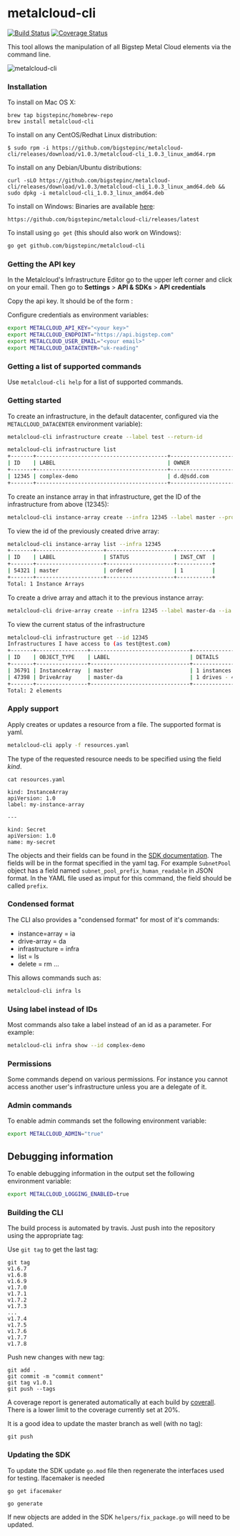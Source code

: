# metalcloud-cli

[![Build Status](https://travis-ci.org/bigstepinc/metalcloud-cli.svg?branch=master)](https://travis-ci.org/bigstepinc/metalcloud-cli)
[![Coverage Status](https://coveralls.io/repos/github/bigstepinc/metalcloud-cli/badge.svg?branch=master)](https://coveralls.io/github/bigstepinc/metalcloud-cli?branch=master)

This tool allows the manipulation of all Bigstep Metal Cloud elements via the command line.

![metalcloud-cli](https://bigstep.com/assets/images/blog/2019/metalcloud-cli-animated.gif)


### Installation

To install on Mac OS X:
```
brew tap bigstepinc/homebrew-repo
brew install metalcloud-cli
```

To install on any CentOS/Redhat Linux distribution:
```
$ sudo rpm -i https://github.com/bigstepinc/metalcloud-cli/releases/download/v1.0.3/metalcloud-cli_1.0.3_linux_amd64.rpm
```

To install on any Debian/Ubuntu distributions:
```
curl -sLO https://github.com/bigstepinc/metalcloud-cli/releases/download/v1.0.3/metalcloud-cli_1.0.3_linux_amd64.deb && sudo dpkg -i metalcloud-cli_1.0.3_linux_amd64.deb
```

To install on Windows:
Binaries are available [here](https://github.com/bigstepinc/metalcloud-cli/releases/latest):
```
https://github.com/bigstepinc/metalcloud-cli/releases/latest
```


To install using `go get` (this should also work on Windows):
```bash
go get github.com/bigstepinc/metalcloud-cli
```

### Getting the API key

In the Metalcloud's Infrastructure Editor go to the upper left corner and click on your email. Then go to **Settings** > **API & SDKs** > **API credentials**

Copy the api key. It should be of the form <number>:<letters>

Configure credentials as environment variables:
```bash
export METALCLOUD_API_KEY="<your key>"
export METALCLOUD_ENDPOINT="https://api.bigstep.com"
export METALCLOUD_USER_EMAIL="<your email>"
export METALCLOUD_DATACENTER="uk-reading"
```

### Getting a list of supported commands

Use `metalcloud-cli help` for a list of supported commands.


### Getting started

To create an infrastructure, in the default datacenter, configured via the `METALCLOUD_DATACENTER` environment variable):
```bash
metalcloud-cli infrastructure create --label test --return-id
```

```bash
metalcloud-cli infrastructure list
+-------+-----------------------------------------+-------------------------------+-----------+-----------+---------------------+---------------------+
| ID    | LABEL                                   | OWNER                         | REL.      | STATUS    | CREATED             | UPDATED             |
+-------+-----------------------------------------+-------------------------------+-----------+-----------+---------------------+---------------------+
| 12345 | complex-demo                            | d.d@sdd.com                   | OWNER     | active    | 2019-03-28T15:23:08Z| 2019-03-28T15:23:08Z|
+-------+-----------------------------------------+-------------------------------+-----------+-----------+---------------------+---------------------+
```

To create an instance array in that infrastructure, get the ID of the infrastructure from above (12345):

```bash
metalcloud-cli instance-array create --infra 12345 --label master --proc 1 --proc-core-count 8 --ram 16
```

To view the id of the previously created drive array:

```bash
metalcloud-cli instance-array list --infra 12345
+-------+---------------------+---------------------+-----------+
| ID    | LABEL               | STATUS              | INST_CNT  |
+-------+---------------------+---------------------+-----------+
| 54321 | master              | ordered             | 1         |
+-------+---------------------+---------------------+-----------+
Total: 1 Instance Arrays
```

To create a drive array and attach it to the previous instance array:

```bash
metalcloud-cli drive-array create --infra 12345 --label master-da --ia 54321
```

To view the current status of the infrastructure

```bash
metalcloud-cli infrastructure get --id 12345
Infrastructures I have access to (as test@test.com)
+-------+----------------+-------------------------------+-----------------------------------------------------------------------+-----------+
| ID    | OBJECT_TYPE    | LABEL                         | DETAILS                                                               | STATUS    |
+-------+----------------+-------------------------------+-----------------------------------------------------------------------+-----------+
| 36791 | InstanceArray  | master                        | 1 instances (16 RAM, 8 cores, 1 disks)                                | ordered   |
| 47398 | DriveArray     | master-da                     | 1 drives - 40.0 GB iscsi_ssd (volume_template:0) attached to: 36791   | ordered   |
+-------+----------------+-------------------------------+-----------------------------------------------------------------------+-----------+
Total: 2 elements
```


### Apply support

Apply creates or updates a resource from a file. The supported format is yaml.

```bash
metalcloud-cli apply -f resources.yaml
```

The type of the requested resource needs to be specified using the field *kind*.

```
cat resources.yaml

kind: InstanceArray
apiVersion: 1.0
label: my-instance-array

---

kind: Secret
apiVersion: 1.0
name: my-secret

```

The objects and their fields can be found in the [SDK documentation](https://godoc.org/github.com/bigstepinc/metal-cloud-sdk-go). The fields will be in the format specified in the yaml tag. For example `SubnetPool` object has a field named `subnet_pool_prefix_human_readable` in JSON format. In the YAML file used as imput for this command, the field should be called `prefix`. 

### Condensed format

The CLI also provides a "condensed format" for most of it's commands:
* instance=array = ia
* drive-array = da
* infrastructure = infra
* list = ls
* delete = rm
...

This allows commands such as:
```bash
metalcloud-cli infra ls
```

### Using label instead of IDs

Most commands also take a label instead of an id as a parameter. For example:
```bash
metalcloud-cli infra show --id complex-demo
```


### Permissions

Some commands depend on various permissions. For instance you cannot access another user's infrastructure unless you are a delegate of it. 


### Admin commands

To enable admin commands set the following environment variable:
```bash
export METALCLOUD_ADMIN="true"
```

## Debugging information

To enable debugging information in the output set the following environment variable:
```bash
export METALCLOUD_LOGGING_ENABLED=true
```
### Building the CLI

The build process is automated by travis. Just push into the repository using the appropriate tag:

Use `git tag` to get the last tag:
```
git tag
v1.6.7
v1.6.8
v1.6.9
v1.7.0
v1.7.1
v1.7.2
v1.7.3
...
v1.7.4
v1.7.5
v1.7.6
v1.7.7
v1.7.8
```
Push new changes with new tag:
```
git add .
git commit -m "commit comment"
git tag v1.0.1
git push --tags
```

A coverage report is generated automatically at each build by [coverall](https://coveralls.io/github/bigstepinc/metalcloud-cli?branch=master). There is a lower limit to the coverage currently set at 20%. 

It is a good idea to update the master branch as well (with no tag):
```
git push
```

### Updating the SDK

To update the SDK update `go.mod` file then regenerate the interfaces used for testing. 
Ifacemaker is needed
```
go get ifacemaker
```

```
go generate
```
If new objects are added in the SDK `helpers/fix_package.go` will need to be updated.
